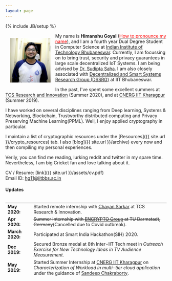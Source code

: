 ```yaml
---
layout: page
---
```

{% include JB/setup %}



<img style="float: left; width: 25%; padding: 15px;" src=" ./assets/move.png" >


My name is __Himanshu Goyal__ ([<span style="color:red">How to pronounce my name</span>](./assets/name.mp3)), and I am a fourth year Dual Degree Student in Computer Science at [Indian Institute of Technology Bhubaneswar](https://www.iitbbs.ac.in/). Currently, I am focussing on to bring trust, security and privacy guarantees in large scale decentralized IoT Systems. I am being advised by [Dr. Sudipta Saha](https://www.iitbbs.ac.in/profile-print.php?furl=sudipt). I am also closely associated with [Decentralized and Smart Systems Research Group (DSSRG)](https://sites.google.com/iitbbs.ac.in/dssrg) at IIT Bhubaneswar.

 In the past, I've spent some excellent summers at [TCS Research and Innovation](https://www.tcs.com/research-and-innovation) (Summer 2020), and  at [CNERG IIT Kharagpur](https://cnerg-iitkgp.github.io/) (Summer 2019).

I have worked on several disciplines ranging from Deep learning, Systems & Networking, Blockchain, Trustworthy distributed computing and Privacy Preserving Machine Learning(PPML). Well, I enjoy applied cryptography in particular.

I maintain a list of cryptographic resources under the [Resources]({{ site.url }}/crypto_resources) tab. I also [blog]({{ site.url }}/archive) every now and then compiling my personal experiences.

Verily, you can find me reading, lurking reddit and twitter in my spare time. Nevertheless, I am big Cricket fan and love talking about it.

CV / Resume: [link]({{ site.url }}/assets/cv.pdf)  
Email ID: [hg11@iitbbs.ac.in](mailto:hg11@iitbbs.ac.in)
#### Updates

<div style="height:250px;overflow:auto;">
<table>
<col width="100px">
<col width="630px">
<tr><td><b>May 2020:</b></td><td> Started remote internship with  <a href="http://www.chayansarkar.com/">Chayan Sarkar</a> at TCS Research & Innovation.</td></tr>
<tr><td><b>Apr 2020:</b></td><td> <s>Summer Internship with <a href="https://www.encrypto.cs.tu-darmstadt.de/team_encrypto/thomas_schneider/index.en.jsp">ENCRYPTO Group</a> at TU Darmstadt, Germany</s>(Cancelled due to Covid outbreak).</td></tr>
<tr><td><b>March 2020:</b></td><td>Participated at Smart India Hackathon(SIH) 2020.</td></tr>
<tr><td><b>Dec 2019:</b></td><td> Secured Bronze medal at 8th Inter-IIT Tech meet in <i> Outreach Exercise for New Technology Ideas in TV Audience Measurement.</i></td></tr>
<tr><td><b>May 2019:</b></td><td> Started Summer Internship at  <a href="https://cnerg-iitkgp.github.io/">CNERG IIT Kharagpur</a> on <i>Characterization of Workload in multi-tier cloud application</i> under the guidance of <a href="http://cse.iitkgp.ac.in/~sandipc/">Sandeep Chakraborty</a>.</td></tr>
<tr><td><b>Sep 2018:</b></td><td> Started Computer Science Coursework</td></tr>
<tr><td><b>May 2018:</b></td><td> Transferred from 4-year Metallurgical Programme to 5-year Dual Degree(B.tech+M.tech) in Computer Science Engineering(1 out of entire batch).</td></tr>
<tr><td><b>Jul 2017:</b></td><td> Successfully passed both JEE Main and JEE Advance examinations and secured an admission at <a href="https://www.iitbbs.ac.in/"> IIT Bhubaneswar </a> in its 4-year undergraduate programme in Metallurgical and Materials Engineering.</td></tr>
<tr><td><b>May 2016:</b></td><td> Got a direct admission offer from <a href="https://www.bits-pilani.ac.in/">BITS-Pilani </a> on the basis of excellent Intermediate studies performance at <a href="https://www.birlaschoolpilani.edu.in/">Birla School Pilani </a>.</td></tr>
